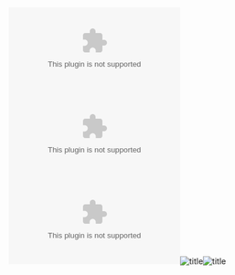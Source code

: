 ![baidu.com](http/baidu.com)
![baidu.com](http/baidu.com)
![baidu.com](http/baidu.com)![title](https://i.imgur.com/vPgmvD1.png)![title](https://i.imgur.com/yItbEBm.png)